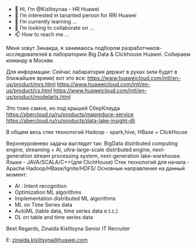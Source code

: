 - 👋 Hi, I’m @Kislitsynaa - HR Huawei
- 👀 I’m interested in tananted person for RRI Huawei 
- 🌱 I’m currently learning ...
- 💞️ I’m looking to collaborate on ...
- 📫 How to reach me ...

Меня зовут Зинаида, я занимаюсь подбором разработчиков-исследователей в лабораторию Big Data & Clickhouse Huawei. 
Собираем команду в Москве. 

Для информации: Сейчас лабаратория держит в руках (или будет в ближайшее время) вот это все:
https://www.huaweicloud.com/intl/en-us/product/mrs.html
https://www.huaweicloud.com/intl/en-us/product/cs.html
https://www.huaweicloud.com/intl/en-us/product/modelarts.html

Это тоже самое, но под крышей СберКлауда
https://sbercloud.ru/ru/products/mapreduce-service
https://sbercloud.ru/ru/products/data-lake-insight-dli

В общем весь стек технологий Hadoop - spark,hive, HBase + ClickHouse

Верхнеуровнево задача выглядит так:
BigData distributed computing engine, streaming + AI, ultra-large-scale distributed engine, next-generation stream processing system, next-generation lake-warehouse.
Языки - JAVA/SCALA/С++(для ClichHouse)
Стек технологий для начала - Apache Hadoop/HBase/Ignite/HDFS/
Основные направления на данный момент:
- AI : Intent recognition
- Optimization ML algorithms
- Implementation distributed ML algorithms
- ML on Time  Series data
- AutoML (table data, time series data e.t.c.)
- DL on table and time series data

Best Regards,
Zinaida Kislitsyna
Senior IT Recruiter


E: zinaida.kislitsyna@huawei.com
